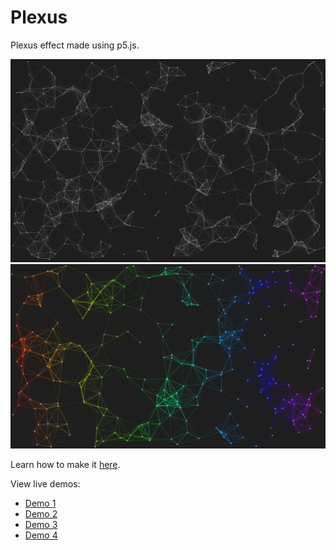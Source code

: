 # Plexus
Plexus effect made using p5.js.

![](demo-image-1.png)
![](demo-image-2.png)

Learn how to make it [here](https://node-security.com/posts/building-a-plexus/).

View live demos:  
 - [Demo 1](https://node-security.com/Plexus/)  
 - [Demo 2](https://node-security.com/Plexus/#1)  
 - [Demo 3](https://node-security.com/Plexus/#2)  
 - [Demo 4](https://node-security.com/Plexus/#3)  